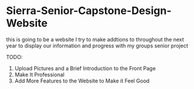 # Sierra-Senior-Capstone-Design-Website
this is going to be a website I try to make addtions to throughout the next year to display our information and progress with my groups senior project

TODO:
   1. Upload Pictures and a Brief Introduction to the Front Page
   2. Make It Professional
   3. Add More Features to the Website to Make it Feel Good
